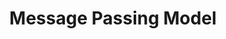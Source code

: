 ---
layout: page
title: Message Passing Model
description: Constructing parallel programming solutions using message passing model to certain problems and implementing them using the Message Passing Interface in C++.
# img: assets/img/7.jpg
# redirect: https://github.com/Digital-Image-Processing-IIITH/project-haripraveen_subramanian_cool_boss
importance: 3
category: work
---